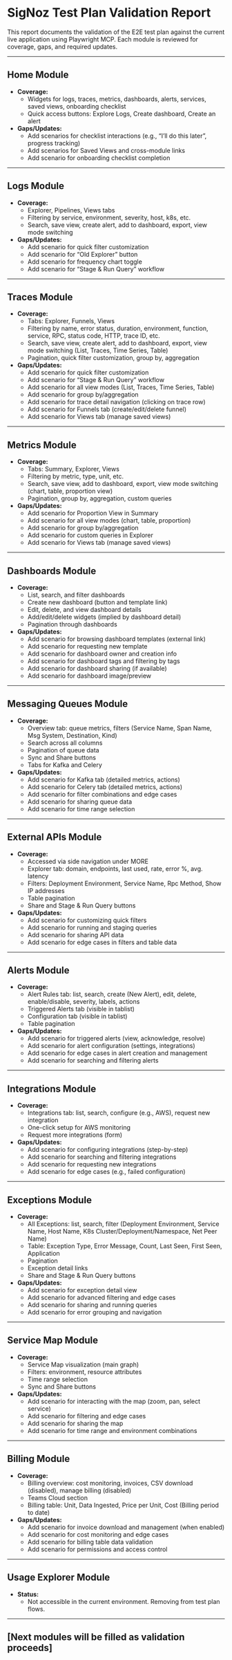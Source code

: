 # SigNoz Test Plan Validation Report

This report documents the validation of the E2E test plan against the current live application using Playwright MCP. Each module is reviewed for coverage, gaps, and required updates.

---

## Home Module

- **Coverage:**
  - Widgets for logs, traces, metrics, dashboards, alerts, services, saved views, onboarding checklist
  - Quick access buttons: Explore Logs, Create dashboard, Create an alert
- **Gaps/Updates:**
  - Add scenarios for checklist interactions (e.g., “I’ll do this later”, progress tracking)
  - Add scenarios for Saved Views and cross-module links
  - Add scenario for onboarding checklist completion

---

## Logs Module

- **Coverage:**
  - Explorer, Pipelines, Views tabs
  - Filtering by service, environment, severity, host, k8s, etc.
  - Search, save view, create alert, add to dashboard, export, view mode switching
- **Gaps/Updates:**
  - Add scenario for quick filter customization
  - Add scenario for “Old Explorer” button
  - Add scenario for frequency chart toggle
  - Add scenario for “Stage & Run Query” workflow

---

## Traces Module

- **Coverage:**
  - Tabs: Explorer, Funnels, Views
  - Filtering by name, error status, duration, environment, function, service, RPC, status code, HTTP, trace ID, etc.
  - Search, save view, create alert, add to dashboard, export, view mode switching (List, Traces, Time Series, Table)
  - Pagination, quick filter customization, group by, aggregation
- **Gaps/Updates:**
  - Add scenario for quick filter customization
  - Add scenario for “Stage & Run Query” workflow
  - Add scenario for all view modes (List, Traces, Time Series, Table)
  - Add scenario for group by/aggregation
  - Add scenario for trace detail navigation (clicking on trace row)
  - Add scenario for Funnels tab (create/edit/delete funnel)
  - Add scenario for Views tab (manage saved views)

---

## Metrics Module

- **Coverage:**
  - Tabs: Summary, Explorer, Views
  - Filtering by metric, type, unit, etc.
  - Search, save view, add to dashboard, export, view mode switching (chart, table, proportion view)
  - Pagination, group by, aggregation, custom queries
- **Gaps/Updates:**
  - Add scenario for Proportion View in Summary
  - Add scenario for all view modes (chart, table, proportion)
  - Add scenario for group by/aggregation
  - Add scenario for custom queries in Explorer
  - Add scenario for Views tab (manage saved views)

---

## Dashboards Module

- **Coverage:**
  - List, search, and filter dashboards
  - Create new dashboard (button and template link)
  - Edit, delete, and view dashboard details
  - Add/edit/delete widgets (implied by dashboard detail)
  - Pagination through dashboards
- **Gaps/Updates:**
  - Add scenario for browsing dashboard templates (external link)
  - Add scenario for requesting new template
  - Add scenario for dashboard owner and creation info
  - Add scenario for dashboard tags and filtering by tags
  - Add scenario for dashboard sharing (if available)
  - Add scenario for dashboard image/preview

---

## Messaging Queues Module

- **Coverage:**
  - Overview tab: queue metrics, filters (Service Name, Span Name, Msg System, Destination, Kind)
  - Search across all columns
  - Pagination of queue data
  - Sync and Share buttons
  - Tabs for Kafka and Celery
- **Gaps/Updates:**
  - Add scenario for Kafka tab (detailed metrics, actions)
  - Add scenario for Celery tab (detailed metrics, actions)
  - Add scenario for filter combinations and edge cases
  - Add scenario for sharing queue data
  - Add scenario for time range selection

---

## External APIs Module

- **Coverage:**
  - Accessed via side navigation under MORE
  - Explorer tab: domain, endpoints, last used, rate, error %, avg. latency
  - Filters: Deployment Environment, Service Name, Rpc Method, Show IP addresses
  - Table pagination
  - Share and Stage & Run Query buttons
- **Gaps/Updates:**
  - Add scenario for customizing quick filters
  - Add scenario for running and staging queries
  - Add scenario for sharing API data
  - Add scenario for edge cases in filters and table data

---

## Alerts Module

- **Coverage:**
  - Alert Rules tab: list, search, create (New Alert), edit, delete, enable/disable, severity, labels, actions
  - Triggered Alerts tab (visible in tablist)
  - Configuration tab (visible in tablist)
  - Table pagination
- **Gaps/Updates:**
  - Add scenario for triggered alerts (view, acknowledge, resolve)
  - Add scenario for alert configuration (settings, integrations)
  - Add scenario for edge cases in alert creation and management
  - Add scenario for searching and filtering alerts

---

## Integrations Module

- **Coverage:**
  - Integrations tab: list, search, configure (e.g., AWS), request new integration
  - One-click setup for AWS monitoring
  - Request more integrations (form)
- **Gaps/Updates:**
  - Add scenario for configuring integrations (step-by-step)
  - Add scenario for searching and filtering integrations
  - Add scenario for requesting new integrations
  - Add scenario for edge cases (e.g., failed configuration)

---

## Exceptions Module

- **Coverage:**
  - All Exceptions: list, search, filter (Deployment Environment, Service Name, Host Name, K8s Cluster/Deployment/Namespace, Net Peer Name)
  - Table: Exception Type, Error Message, Count, Last Seen, First Seen, Application
  - Pagination
  - Exception detail links
  - Share and Stage & Run Query buttons
- **Gaps/Updates:**
  - Add scenario for exception detail view
  - Add scenario for advanced filtering and edge cases
  - Add scenario for sharing and running queries
  - Add scenario for error grouping and navigation

---

## Service Map Module

- **Coverage:**
  - Service Map visualization (main graph)
  - Filters: environment, resource attributes
  - Time range selection
  - Sync and Share buttons
- **Gaps/Updates:**
  - Add scenario for interacting with the map (zoom, pan, select service)
  - Add scenario for filtering and edge cases
  - Add scenario for sharing the map
  - Add scenario for time range and environment combinations

---

## Billing Module

- **Coverage:**
  - Billing overview: cost monitoring, invoices, CSV download (disabled), manage billing (disabled)
  - Teams Cloud section
  - Billing table: Unit, Data Ingested, Price per Unit, Cost (Billing period to date)
- **Gaps/Updates:**
  - Add scenario for invoice download and management (when enabled)
  - Add scenario for cost monitoring and edge cases
  - Add scenario for billing table data validation
  - Add scenario for permissions and access control

---

## Usage Explorer Module

- **Status:**
  - Not accessible in the current environment. Removing from test plan flows.

---

## [Next modules will be filled as validation proceeds]
